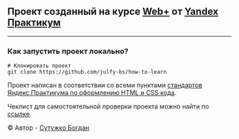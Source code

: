 ## Проект созданный на курсе [Web+][yandex-practicum-web-plus] от [Yandex Практикум][yandex-practicum-url]
***
### Как запустить проект локально?

```
# Клонировать проект
git clone https://github.com/julfy-bs/how-to-learn

```

Проект написан в соответствии со всеми пунктами [стандартов Яндекс.Практикума по оформлению HTML и CSS кода][yandex-styleguide].

Чеклист для самостоятельной проверки проекта можно найти по [ссылке][yandex-checklist].


© Автор - [Сутужко Богдан][author-portfolio]

[//]: # 'Переменные используемые в readme.md'
[yandex-practicum-web-plus]: https://practicum.yandex.ru/promo/long-courses/web
[yandex-practicum-url]: https://practicum.yandex.ru/
[yandex-checklist]: https://code.s3.yandex.net/web-plus/checklists/checklist-1/index.html
[yandex-styleguide]: https://code.s3.yandex.net/web-developer/static/design-rules/index.html
[author-portfolio]: https://julfy-bs.github.io/portfolio/
